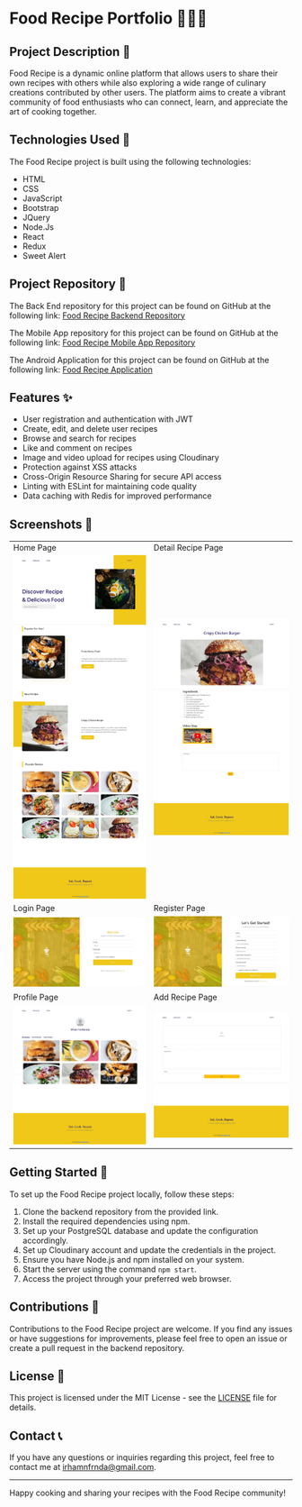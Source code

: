 # Food Recipe Portfolio  🍔🍰🍕

## Project Description 📜

Food Recipe is a dynamic online platform that allows users to share their own recipes with others while also exploring a wide range of culinary creations contributed by other users. The platform aims to create a vibrant community of food enthusiasts who can connect, learn, and appreciate the art of cooking together.

## Technologies Used 🚀

The Food Recipe project is built using the following technologies:

- HTML
- CSS
- JavaScript
- Bootstrap
- JQuery
- Node.Js
- React
- Redux
- Sweet Alert

## Project Repository 📂

The Back End repository for this project can be found on GitHub at the following link:
[Food Recipe Backend Repository](https://github.com/IrhamNfrnda/food-recipe-be)

The Mobile App repository for this project can be found on GitHub at the following link:
[Food Recipe Mobile App Repository](https://github.com/IrhamNfrnda/Food-Recipe-App)

The Android Application for this project can be found on GitHub at the following link:
[Food Recipe Application](https://github.com/IrhamNfrnda/Food-Recipe-App/releases/download/V1.0.0/app-debug.apk)

## Features ✨

- User registration and authentication with JWT
- Create, edit, and delete user recipes
- Browse and search for recipes
- Like and comment on recipes
- Image and video upload for recipes using Cloudinary
- Protection against XSS attacks
- Cross-Origin Resource Sharing for secure API access
- Linting with ESLint for maintaining code quality
- Data caching with Redis for improved performance

## Screenshots 📸

<table>
   <tr>
      <td>Home Page</td>
      <td>Detail Recipe Page</td>
   </tr>
   <tr>
    <td><img width="350px" src="./screenshot/Home.jpeg" border="0" alt="Home Page" /></td>
    <td> <img width="350px" src="./screenshot/Detail.jpeg" border="0"  alt="Detail Recipe Page" /></td>
  </tr>
    <tr>
      <td>Login Page</td>
      <td>Register Page</td>
   </tr>
   <tr>
    <td><img width="350px" src="./screenshot/Login.jpeg" border="0" alt="Login" /></td>
    <td> <img width="350px" src="./screenshot/Register.jpeg" border="0"  alt="Register" /></td>
  </tr>
    <tr>
      <td>Profile Page</td>
      <td>Add Recipe Page</td>
   </tr>
   <tr>
    <td><img width="350px" src="./screenshot/Profile.jpeg" border="0" alt="Profile Page" /></td>
    <td> <img width="350px" src="./screenshot/Add.jpeg" border="0"  alt="Add Recipe Page" /></td>
  </tr>
</table>

## Getting Started 🚀

To set up the Food Recipe project locally, follow these steps:

1. Clone the backend repository from the provided link.
2. Install the required dependencies using npm.
3. Set up your PostgreSQL database and update the configuration accordingly.
4. Set up Cloudinary account and update the credentials in the project.
5. Ensure you have Node.js and npm installed on your system.
6. Start the server using the command `npm start`.
7. Access the project through your preferred web browser.

## Contributions 🤝

Contributions to the Food Recipe project are welcome. If you find any issues or have suggestions for improvements, please feel free to open an issue or create a pull request in the backend repository.

## License 📝

This project is licensed under the MIT License - see the [LICENSE](LICENSE) file for details.

## Contact 📞

If you have any questions or inquiries regarding this project, feel free to contact me at [irhamnfrnda@gmail.com](mailto:irhamnfrnda@gmail.com).

---

Happy cooking and sharing your recipes with the Food Recipe community!
